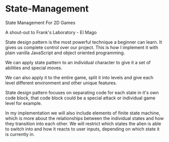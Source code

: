 # State-Management
State Management For 2D Games

A shout-out to Frank's Laboratory - El Mago

State design pattern is the most powerful technique a beginner can learn. It gives us complete control over our project. This is how I implement it with plain vanilla JavaScript and object oriented programming.

We can apply state pattern to an individual character to give it a set of abilities and special moves.

We can also apply it to the entire game, split it into levels and give each level different environment and other unique features. 

State design pattern focuses on separating code for each state in it's own code block, that code block could be a special attack or individual game level for example.

In my implementation we will also include elements of finite state machine, which is more about the relationships between the individual states and how they transition into each other. We will restrict which states the alien is able to switch into and how it reacts to user inputs, depending on which state it is currently in.

